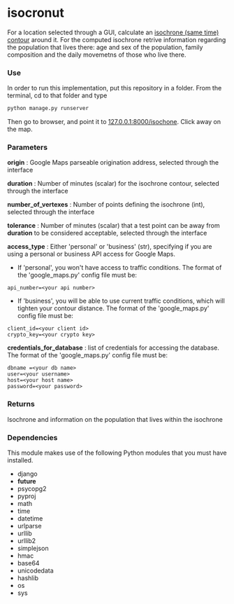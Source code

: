 # isocronut

For a location selected through a GUI, calculate an [isochrone (same time) contour](http://en.wikipedia.org/wiki/Isochrone_map) around it. For the computed isochrone retrive information regarding the population that lives there: age and sex of the population, family composition and the daily movemetns of those who live there.

### Use

In order to run this implementation, put this repository in a folder. From the terminal, cd to that folder and type

```python
python manage.py runserver
```

Then go to browser, and point it to [127.0.0.1:8000/isochone](127.0.0.1:8000/isochone). Click away on the map.

### Parameters

__origin__ : Google Maps parseable origination address, selected through the interface

__duration__ : Number of minutes (scalar) for the isochrone contour, selected through the interface

__number_of_vertexes__ : Number of points defining the isochrone (int), selected through the interface

__tolerance__ : Number of minutes (scalar) that a test point can be away from __duration__ to be considered acceptable, selected through the interface

__access_type__ : Either 'personal' or 'business' (str), specifying if you are using a personal or business API access for Google Maps.

  * If 'personal', you won't have access to traffic conditions. The format of the 'google_maps.py' config file must be:

```
api_number=<your api number>
```

  * If 'business', you will be able to use current traffic conditions, which will tighten your contour distance. The format of the 'google_maps.py' config file must be:

```
client_id=<your client id>
crypto_key=<your crypto key>
```

__credentials_for_database__ : list of credentials for accessing the database. The format of the 'google_maps.py' config file must be:

```
dbname =<your db name>
user=<your username>
host=<your host name>
password=<your password>
```

### Returns

Isochrone and information on the population that lives within the isochrone

### Dependencies

This module makes use of the following Python modules that you must have installed.

* django
* __future__
* psycopg2
* pyproj
* math
* time
* datetime
* urlparse
* urllib
* urllib2
* simplejson
* hmac
* base64
* unicodedata
* hashlib
* os
* sys